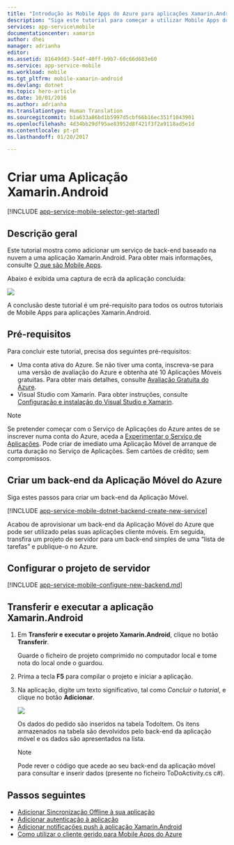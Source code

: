 ```yaml
---
title: "Introdução às Mobile Apps do Azure para aplicações Xamarin.Android"
description: "Siga este tutorial para começar a utilizar Mobile Apps do Azure para desenvolvimento do Xamarin.Android"
services: app-service\mobile
documentationcenter: xamarin
author: dhei
manager: adrianha
editor: 
ms.assetid: 81649dd3-544f-40ff-b9b7-60c66d683e60
ms.service: app-service-mobile
ms.workload: mobile
ms.tgt_pltfrm: mobile-xamarin-android
ms.devlang: dotnet
ms.topic: hero-article
ms.date: 10/01/2016
ms.author: adrianha
ms.translationtype: Human Translation
ms.sourcegitcommit: b1a633a86bd1b5997d5cbf66b16ec351f1043901
ms.openlocfilehash: 4d34bb29df95ae83952d8f421f3f2a9118ad5e1d
ms.contentlocale: pt-pt
ms.lasthandoff: 01/20/2017

---
```

# <a name="create-a-xamarinandroid-app"></a>Criar uma Aplicação Xamarin.Android
[!INCLUDE [app-service-mobile-selector-get-started](../../includes/app-service-mobile-selector-get-started.md)]

## <a name="overview"></a>Descrição geral
Este tutorial mostra como adicionar um serviço de back-end baseado na nuvem a uma aplicação Xamarin.Android. Para obter mais informações, consulte [O que são Mobile Apps](app-service-mobile-value-prop.md).

Abaixo é exibida uma captura de ecrã da aplicação concluída:

![][0]

A conclusão deste tutorial é um pré-requisito para todos os outros tutoriais de Mobile Apps para aplicações Xamarin.Android.

## <a name="prerequisites"></a>Pré-requisitos
Para concluir este tutorial, precisa dos seguintes pré-requisitos:

* Uma conta ativa do Azure. Se não tiver uma conta, inscreva-se para uma versão de avaliação do Azure e obtenha até 10 Aplicações Móveis gratuitas. Para obter mais detalhes, consulte [Avaliação Gratuita do Azure](https://azure.microsoft.com/pricing/free-trial/).
* Visual Studio com Xamarin. Para obter instruções, consulte [Configuração e instalação do Visual Studio e Xamarin](https://msdn.microsoft.com/library/mt613162.aspx).

> [!NOTE]
> Se pretender começar com o Serviço de Aplicações do Azure antes de se inscrever numa conta do Azure, aceda a [Experimentar o Serviço de Aplicações](https://azure.microsoft.com/try/app-service/mobile/).  Pode criar de imediato uma Aplicação Móvel de arranque de curta duração no Serviço de Aplicações. Sem cartões de crédito; sem compromissos.
>
>

## <a name="create-an-azure-mobile-app-backend"></a>Criar um back-end da Aplicação Móvel do Azure
Siga estes passos para criar um back-end da Aplicação Móvel.

[!INCLUDE [app-service-mobile-dotnet-backend-create-new-service](../../includes/app-service-mobile-dotnet-backend-create-new-service.md)]

Acabou de aprovisionar um back-end da Aplicação Móvel do Azure que pode ser utilizado pelas suas aplicações cliente móveis. Em seguida, transfira um projeto de servidor para um back-end simples de uma “lista de tarefas” e publique-o no Azure.

## <a name="configure-the-server-project"></a>Configurar o projeto de servidor
[!INCLUDE [app-service-mobile-configure-new-backend.md](../../includes/app-service-mobile-configure-new-backend.md)]

## <a name="download-and-run-the-xamarinandroid-app"></a>Transferir e executar a aplicação Xamarin.Android
1. Em **Transferir e executar o projeto Xamarin.Android**, clique no botão **Transferir**.

      Guarde o ficheiro de projeto comprimido no computador local e tome nota do local onde o guardou.
2. Prima a tecla **F5** para compilar o projeto e iniciar a aplicação.
3. Na aplicação, digite um texto significativo, tal como *Concluir o tutorial*, e clique no botão **Adicionar**.

    ![][10]

    Os dados do pedido são inseridos na tabela TodoItem. Os itens armazenados na tabela são devolvidos pelo back-end da aplicação móvel e os dados são apresentados na lista.

   > [!NOTE]
   > Pode rever o código que acede ao seu back-end da aplicação móvel para consultar e inserir dados (presente no ficheiro ToDoActivity.cs c#).
   >
   >

## <a name="next-steps"></a>Passos seguintes
* [Adicionar Sincronização Offline à sua aplicação](app-service-mobile-xamarin-android-get-started-offline-data.md)
* [Adicionar autenticação à aplicação ](app-service-mobile-xamarin-android-get-started-users.md)
* [Adicionar notificações push à aplicação Xamarin.Android](app-service-mobile-xamarin-android-get-started-push.md)
* [Como utilizar o cliente gerido para Mobile Apps do Azure](app-service-mobile-dotnet-how-to-use-client-library.md)

<!-- Images. -->
[0]: ./media/app-service-mobile-xamarin-android-get-started/mobile-quickstart-completed-android.png
[6]: ./media/app-service-mobile-xamarin-android-get-started/mobile-portal-quickstart-xamarin.png
[8]: ./media/app-service-mobile-xamarin-android-get-started/mobile-xamarin-project-android-vs.png
[9]: ./media/app-service-mobile-xamarin-android-get-started/mobile-xamarin-project-android-xs.png
[10]: ./media/app-service-mobile-xamarin-android-get-started/mobile-quickstart-startup-android.png

<!-- URLs. -->
[Azure Portal]: https://azure.portal.com/
[Visual Studio]: https://go.microsoft.com/fwLink/p/?LinkID=534203

